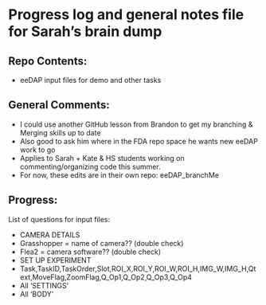 # Progress log and general notes file for Sarah’s brain dump

## Repo Contents:
* eeDAP input files for demo and other tasks


## General Comments:
* I could use another GitHub lesson from Brandon to get my branching & Merging skills up to date
 *  Also good to ask him where in the FDA repo space he wants new eeDAP work to go
  *   Applies to Sarah + Kate & HS students working on commenting/organizing code this summer.
* For now, these edits are in their own repo: eeDAP_branchMe




## Progress:

List of questions for input files:
* CAMERA DETAILS
 *  Grasshopper = name of camera?? (double check)
 *  Flea2 = camera software?? (double check)
* SET UP EXPERIMENT
 *  Task,TaskID,TaskOrder,Slot,ROI_X,ROI_Y,ROI_W,ROI_H,IMG_W,IMG_H,Qtext,MoveFlag,ZoomFlag,Q_Op1,Q_Op2,Q_Op3,Q_Op4
 *  All ‘SETTINGS’
 *  All ‘BODY’
